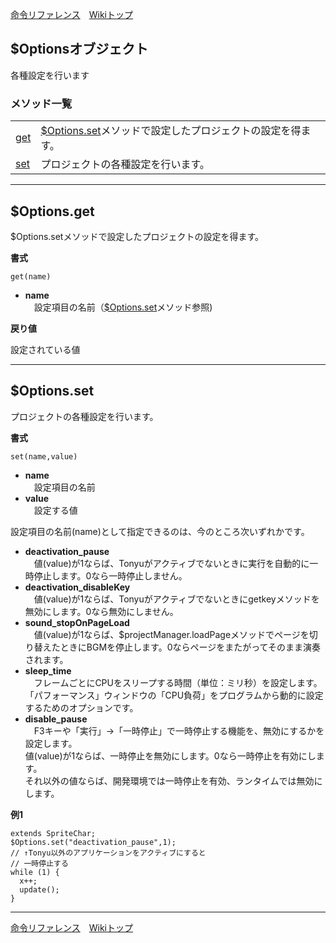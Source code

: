 
[命令リファレンス](./reference)&emsp;[Wikiトップ](./)

<title>命令リファレンス - $Options</title>

## $Optionsオブジェクト

各種設定を行います


### メソッド一覧
|||
|-|-|
|[get](#optionsget)|[$Options.set](#optionsset)メソッドで設定したプロジェクトの設定を得ます。|
|[set](#optionsset)|プロジェクトの各種設定を行います。|

***

## $Options.get  
$Options.setメソッドで設定したプロジェクトの設定を得ます。

**書式**
```
get(name)
```
- **name**  
&emsp;設定項目の名前（[$Options.set](#optionsset)メソッド参照)

**戻り値**

設定されている値

***

## $Options.set
プロジェクトの各種設定を行います。

**書式**
```
set(name,value)
```

- **name**  
&emsp;設定項目の名前
- **value**  
&emsp;設定する値

設定項目の名前(name)として指定できるのは、今のところ次いずれかです。

- **deactivation_pause**  
&emsp;値(value)が1ならば、Tonyuがアクティブでないときに実行を自動的に一時停止します。0なら一時停止しません。
- **deactivation_disableKey**  
&emsp;値(value)が1ならば、Tonyuがアクティブでないときにgetkeyメソッドを無効にします。0なら無効にしません。
- **sound_stopOnPageLoad**  
&emsp;値(value)が1ならば、$projectManager.loadPageメソッドでページを切り替えたときにBGMを停止します。0ならページをまたがってそのまま演奏されます。
- **sleep_time**  
&emsp;フレームごとにCPUをスリープする時間（単位：ミリ秒）を設定します。「パフォーマンス」ウィンドウの「CPU負荷」をプログラムから動的に設定するためのオプションです。
- **disable_pause**  
&emsp;F3キーや「実行」→「一時停止」で一時停止する機能を、無効にするかを設定します。  
値(value)が1ならば、一時停止を無効にします。0なら一時停止を有効にします。  
それ以外の値ならば、開発環境では一時停止を有効、ランタイムでは無効にします。

**例1**
```
extends SpriteChar;
$Options.set("deactivation_pause",1); 
// ↑Tonyu以外のアプリケーションをアクティブにすると
// 一時停止する
while (1) {
  x++;
  update();
}
```

***

[命令リファレンス](./reference)&emsp;[Wikiトップ](./)

